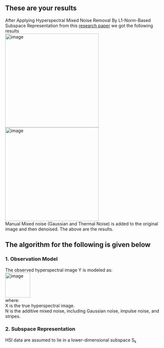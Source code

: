 ## These are your results
After Applying Hyperspectral Mixed Noise Removal By L1-Norm-Based Subspace Representation from this [research paper](https://ieeexplore.ieee.org/stamp/stamp.jsp?arnumber=9040508) we got the following results <br>
<img width="300" alt="image" src="https://github.com/user-attachments/assets/748d9716-95e3-431f-b878-9f7125238948">
<img width="300" alt="image" src="https://github.com/user-attachments/assets/9d8353d6-a2fa-4b44-bba2-97f8b4949a2b"><br>
Manual Mixed noise (Gaussian and Thermal Noise) is added to the original image and then denoised. The above are the results.
## The algorithm for the following is given below
### 1. Observation Model
The observed hyperspectral image 
Y is modeled as: <br>
<img width="80" alt="image" src="https://github.com/user-attachments/assets/c2d5df36-7d7d-46bb-aafd-ecc1605ff528"><br>
where: <br>
X is the true hyperspectral image. <br>
N is the additive mixed noise, including Gaussian noise, impulse noise, and stripes.

### 2. Subspace Representation
HSI data are assumed to lie in a lower-dimensional subspace S<sub>k</sub>
